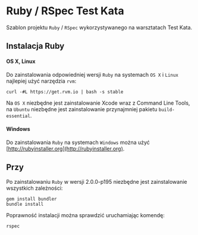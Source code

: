 # Ruby / RSpec Test Kata

Szablon projektu `Ruby` / `RSpec` wykorzystywanego na warsztatach Test Kata.

## Instalacja Ruby

#### OS X, Linux

Do zainstalowania odpowiedniej wersji `Ruby` na systemach `OS X` i `Linux`
najlepiej użyć narzędzia `rvm`:

    curl -#L https://get.rvm.io | bash -s stable

Na `OS X` niezbędne jest zainstalowanie Xcode wraz z Command Line Tools,
na `Ubuntu` niezbędne jest zainstalowanie przynajmniej pakietu
`build-essential`.

#### Windows

Do zainstalowania `Ruby` na systemach `Windows` można użyć
[http://rubyinstaller.org](http://rubyinstaller.org).

## Przy

Po zainstalowaniu `Ruby` w wersji 2.0.0-p195 niezbędne jest zainstalowanie
wszystkich zależności:

    gem install bundler
    bundle install

Poprawność instalacji można sprawdzić uruchamiając komendę:

    rspec